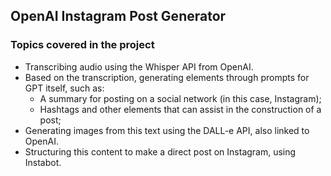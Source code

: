## OpenAI Instagram Post Generator



### Topics covered in the project

- Transcribing audio using the Whisper API from OpenAI.
- Based on the transcription, generating elements through prompts for GPT itself, such as:
  - A summary for posting on a social network (in this case, Instagram);
  - Hashtags and other elements that can assist in the construction of a post;
- Generating images from this text using the DALL-e API, also linked to OpenAI.
- Structuring this content to make a direct post on Instagram, using Instabot.
